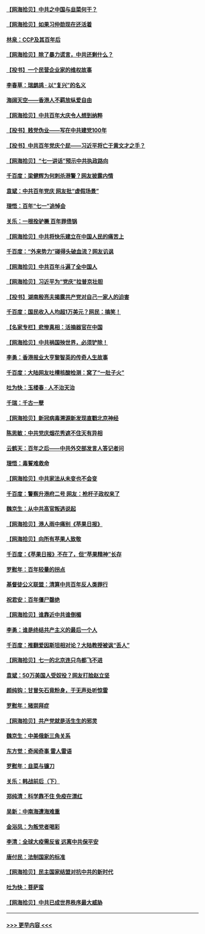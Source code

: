 #### [【网海拾贝】中共之中国与韭菜何干？](../pages/nsc993/n13075428.md?t=07081651) 
#### [【网海拾贝】如果习仲勋现在还活着](../pages/nsc993/n13073410.md?t=07081651) 
#### [林泉：CCP及其百年后](../pages/nsc993/n13073226.md?t=07081651) 
#### [【网海拾贝】除了暴力谎言，中共还剩什么？](../pages/nsc993/n13071082.md?t=07081651) 
#### [【投书】一个民营企业家的维权故事](../pages/nsc993/n13070932.md?t=07081651) 
#### [李春草：瑞鹧鸪 · 以“复兴”的名义](../pages/nsc993/n13069984.md?t=07081651) 
#### [海阔天空——香港人不羁放纵爱自由](../pages/nsc993/n13069407.md?t=07081651) 
#### [【网海拾贝】中共百年大庆令人想到纳粹](../pages/nsc993/n13068483.md?t=07081651) 
#### [【投书】贱党伪业——写在中共建党100年](../pages/nsc993/n13067843.md?t=07081651) 
#### [【投书】中共百年党庆个屁——习近平将亡于黄文才之手？](../pages/nsc993/n13067425.md?t=07081651) 
#### [【网海拾贝】“七一讲话”预示中共执政路向](../pages/nsc993/n13066434.md?t=07081651) 
#### [千百度：梁健辉为何刺杀港警？网友披露内情](../pages/nsc993/n13066979.md?t=07081651) 
#### [袁斌：中共百年党庆 网友批“虚假场景”](../pages/nsc993/n13066385.md?t=07081651) 
#### [理悟：百年“七一”追悼会](../pages/nsc993/n13066106.md?t=07081651) 
#### [关乐：一根拴驴橛 百年罪债锅](../pages/nsc993/n13066089.md?t=07081651) 
#### [【网海拾贝】中共将快乐建立在中国人民的痛苦上](../pages/nsc993/n13064939.md?t=07081651) 
#### [千百度：“外来势力”碰得头破血流？网友讥讽](../pages/nsc993/n13064878.md?t=07081651) 
#### [【网海拾贝】中共百年斗遍了全中国人](../pages/nsc993/n13060020.md?t=07081651) 
#### [【网海拾贝】习近平为“党庆”拉普京壮胆](../pages/nsc993/n13057781.md?t=07081651) 
#### [【投书】湖南殷亮夫揭露共产党对自己一家人的迫害](../pages/nsc993/n13057744.md?t=07081651) 
#### [千百度：国民收入人均超1万美元？网民：搞笑！](../pages/nsc993/n13057692.md?t=07081651) 
#### [【名家专栏】悲惨真相：活摘器官在中国](../pages/nsc993/n13056611.md?t=07081651) 
#### [【网海拾贝】中共祸国殃世界，必须铲除！](../pages/nsc993/n13056011.md?t=07081651) 
#### [李勇：香港报业大亨黎智英的传奇人生故事](../pages/nsc993/n13055258.md?t=07081651) 
#### [千百度：大陆网友吐槽核酸检测：窝了“一肚子火”](../pages/nsc993/n13055194.md?t=07081651) 
#### [吐为快：玉楼春 · 人不治天治](../pages/nsc993/n13054028.md?t=07081651) 
#### [千瑞：千古一孽](../pages/nsc993/n13054016.md?t=07081651) 
#### [【网海拾贝】新冠病毒溯源新发现直戳北京神经](../pages/nsc993/n13052425.md?t=07081651) 
#### [陈思敏：中共党庆烟花秀遮不住天有异相](../pages/nsc993/n13052020.md?t=07081651) 
#### [云鹤天：百年之后——中共外交部发言人答记者问](../pages/nsc993/n13051604.md?t=07081651) 
#### [理悟：毒誓难救命](../pages/nsc993/n13051601.md?t=07081651) 
#### [【网海拾贝】中共家法从未变也不会变](../pages/nsc993/n13050366.md?t=07081651) 
#### [千百度：警察升港府二号 网友：枪杆子政权来了](../pages/nsc993/n13050261.md?t=07081651) 
#### [魏京生：从中共高官叛逃说起](../pages/nsc993/n13048997.md?t=07081651) 
#### [【网海拾贝】港人雨中痛别《苹果日报》](../pages/nsc993/n13048941.md?t=07081651) 
#### [【网海拾贝】向所有苹果人致敬](../pages/nsc993/n13046795.md?t=07081651) 
#### [千百度：《苹果日报》不在了，但“苹果精神”长存](../pages/nsc993/n13046703.md?t=07081651) 
#### [罗慰年：百年较量的拐点](../pages/nsc993/n13046542.md?t=07081651) 
#### [基督徒公义联盟：清算中共百年反人类罪行](../pages/nsc993/n13046499.md?t=07081651) 
#### [祝君安：百年僵尸罄绝](../pages/nsc993/n13045595.md?t=07081651) 
#### [【网海拾贝】谁靠近中共谁倒楣](../pages/nsc993/n13044667.md?t=07081651) 
#### [李勇：谁是终结共产主义的最后一个人](../pages/nsc993/n13044397.md?t=07081651) 
#### [千百度：推翻爱因斯坦相对论？大陆教授被讽“丢人”](../pages/nsc993/n13043908.md?t=07081651) 
#### [【网海拾贝】七一的北京连只鸟都飞不进](../pages/nsc993/n13041377.md?t=07081651) 
#### [袁斌：50万美国人受奴役？网友打脸赵立坚](../pages/nsc993/n13041330.md?t=07081651) 
#### [颜纯钩：甘冒矢石竟粉身，于无声处听惊雷](../pages/nsc993/n13041140.md?t=07081651) 
#### [罗慰年：猪崇拜症](../pages/nsc993/n13041071.md?t=07081651) 
#### [【网海拾贝】共产党就是活生生的邪灵](../pages/nsc993/n13036627.md?t=07081651) 
#### [魏京生：中美俄新三角关系](../pages/nsc993/n13035986.md?t=07081651) 
#### [东方觉：奇闻奇事 雷人雷语](../pages/nsc993/n13035878.md?t=07081651) 
#### [罗慰年：韭菜与镰刀](../pages/nsc993/n13034374.md?t=07081651) 
#### [关乐：韩战前后（下）](../pages/nsc993/n13034113.md?t=07081651) 
#### [郑纯清：科学靠不住 免疫在漂红](../pages/nsc993/n13034093.md?t=07081651) 
#### [吴新：中南海遭海难重](../pages/nsc993/n13034084.md?t=07081651) 
#### [金浴凤：为叛党者喝彩](../pages/nsc993/n13034058.md?t=07081651) 
#### [李清：全球大疫需反省 远离中共保平安](../pages/nsc993/n13033784.md?t=07081651) 
#### [唐付民：法制国家的标准](../pages/nsc993/n13032944.md?t=07081651) 
#### [【网海拾贝】民主国家结盟对抗中共的新时代](../pages/nsc993/n13031717.md?t=07081651) 
#### [吐为快：菩萨蛮](../pages/nsc993/n13030033.md?t=07081651) 
#### [【网海拾贝】中共已成世界秩序最大威胁](../pages/nsc993/n13028138.md?t=07081651) 

----
#### [ >>> 更早内容 <<< ](../indexes/nsc993-earlier.md)
